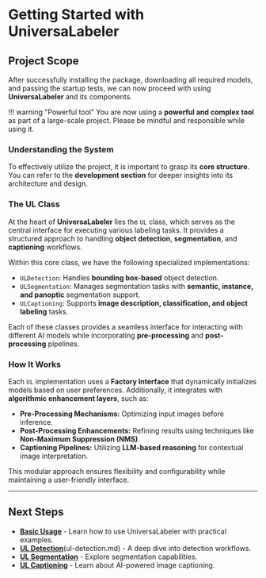 # Getting Started with UniversaLabeler

## Project Scope

After successfully installing the package, downloading all required models, and passing the startup tests, we can now proceed with using **UniversaLabeler** and its components.

!!! warning "Powerful tool"
    You are now using a **powerful and complex tool** as part of a large-scale project. Please be mindful and responsible while using it.

### Understanding the System

To effectively utilize the project, it is important to grasp its **core structure**. You can refer to the **development section** for deeper insights into its architecture and design.

### The UL Class

At the heart of **UniversaLabeler** lies the `UL` class, which serves as the central interface for executing various labeling tasks. It provides a structured approach to handling **object detection**, **segmentation**, and **captioning** workflows.

Within this core class, we have the following specialized implementations:

- `ULDetection`: Handles **bounding box-based** object detection.
- `ULSegmentation`: Manages segmentation tasks with **semantic, instance, and panoptic** segmentation support.
- `ULCaptioning`: Supports **image description, classification, and object labeling** tasks.

Each of these classes provides a seamless interface for interacting with different AI models while incorporating **pre-processing** and **post-processing** pipelines.

### How It Works

Each `UL` implementation uses a **Factory Interface** that dynamically initializes models based on user preferences. Additionally, it integrates with **algorithmic enhancement layers**, such as:

- **Pre-Processing Mechanisms:** Optimizing input images before inference.
- **Post-Processing Enhancements:** Refining results using techniques like **Non-Maximum Suppression (NMS)**.
- **Captioning Pipelines:** Utilizing **LLM-based reasoning** for contextual image interpretation.

This modular approach ensures flexibility and configurability while maintaining a user-friendly interface.

---

## Next Steps

- [**Basic Usage**](basic-usage.md) - Learn how to use UniversaLabeler with practical examples.
- [**UL Detection**](../../development/architecture.md)(ul-detection.md) - A deep dive into detection workflows.
- [**UL Segmentation**](ul-segmentation.md) - Explore segmentation capabilities.
- [**UL Captioning**](ul-captioning.md) - Learn about AI-powered image captioning.


